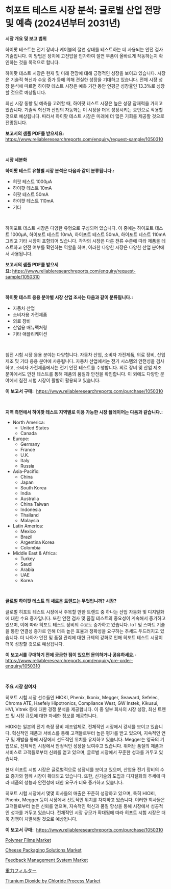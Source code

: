 <p><h1>히포트 테스트 시장 분석: 글로벌 산업 전망 및 예측 (2024년부터 2031년)</h1></p><p><strong>시장 개요 및 보고 범위</strong></p>
<p><p>하이팟 테스트는 전기 장비나 케이블의 절연 상태를 테스트하는 데 사용되는 안전 검사 기술입니다. 이 방법은 장치에 고전압을 인가하여 절연 부품이 올바르게 작동하는지 확인하는 것을 목적으로 합니다.</p><p>하이팟 테스트 시장은 현재 및 미래 전망에 대해 긍정적인 성장을 보이고 있습니다. 시장은 기술적 혁신과 수요 증가 등에 의해 견실한 성장을 기대하고 있습니다. 전체 시장 성장 분석에 따르면 하이팟 테스트 시장은 예측 기간 동안 연평균 성장률인 13.3%로 성장할 것으로 예상됩니다.</p><p>최신 시장 동향 및 예측을 고려할 때, 하이팟 테스트 시장은 높은 성장 잠재력을 가지고 있습니다. 기술적 혁신과 산업의 자동화는 이 시장을 더욱 성장시키는 요인으로 작용할 것으로 예상됩니다. 따라서 하이팟 테스트 시장은 미래에 더 많은 기회를 제공할 것으로 전망됩니다.</p></p>
<p><strong>보고서의 샘플 PDF를 받으세요:</strong> <a href="https://www.reliableresearchreports.com/enquiry/request-sample/1050310">https://www.reliableresearchreports.com/enquiry/request-sample/1050310</a></p>
<p>&nbsp;</p>
<p><strong>시장 세분화</strong></p>
<p><strong>하이팟 테스트 유형별 시장 분석은 다음과 같이 분류됩니다.:</strong></p>
<p><ul><li>히팟 테스트 1000μA</li><li>하이팟 테스트 10mA</li><li>히팟 테스트 50mA</li><li>하이팟 테스트 110mA</li><li>기타</li></ul></p>
<p>&nbsp;</p>
<p><p>하이포트 테스트 시장은 다양한 유형으로 구성되어 있습니다. 이 중에는 하이포트 테스트 1000μA, 하이포트 테스트 10mA, 하이포트 테스트 50mA, 하이포트 테스트 110mA 그리고 기타 시장이 포함되어 있습니다. 각각의 시장은 다른 전류 수준에 따라 제품을 테스트하고 안전 여부를 확인하는 역할을 하며, 이러한 다양한 시장은 다양한 산업 분야에서 사용됩니다.</p></p>
<p><strong>보고서의 샘플 PDF를 받으세요:</strong>&nbsp;<a href="https://www.reliableresearchreports.com/enquiry/request-sample/1050310">https://www.reliableresearchreports.com/enquiry/request-sample/1050310</a></p>
<p>&nbsp;</p>
<p><strong> 하이팟 테스트 응용 분야별 시장 산업 조사는 다음과 같이 분류됩니다.:</strong></p>
<p><ul><li>자동차 산업</li><li>소비자용 가전제품</li><li>의료 장비</li><li>산업용 매뉴팩처링</li><li>기타 애플리케이션</li></ul></p>
<p>&nbsp;</p>
<p><p>침전 시험 시장 응용 분야는 다양합니다. 자동차 산업, 소비자 가전제품, 의료 장비, 산업 제조 및 기타 응용 분야에 사용됩니다. 자동차 산업에서는 전기 시스템의 안전성을 검사하고, 소비자 가전제품에서는 전기 안전 테스트를 수행합니다. 의료 장비 및 산업 제조 분야에서도 안전 테스트를 통해 제품의 품질과 안전을 확인합니다. 이 외에도 다양한 분야에서 침전 시험 시장이 활발히 활용되고 있습니다.</p></p>
<p><strong>이 보고서 구매:</strong>&nbsp; <a href="https://www.reliableresearchreports.com/purchase/1050310">https://www.reliableresearchreports.com/purchase/1050310</a></p>
<p>&nbsp;</p>
<p><strong>지역 측면에서 하이팟 테스트 지역별로 이용 가능한 시장 플레이어는 다음과 같습니다.:</strong></p>
<p><ul>
    <li>
        North America:
        <ul>
            <li>United States</li>
            <li>Canada</li>
        </ul>
    </li>
    <li>
        Europe:
        <ul>
            <li>Germany</li>
            <li>France</li>
            <li>U.K.</li>
            <li>Italy</li>
            <li>Russia</li>
        </ul>
    </li>
    <li>
        Asia-Pacific:
        <ul>
            <li>China</li>
            <li>Japan</li>
            <li>South Korea</li>
            <li>India</li>
            <li>Australia</li>
            <li>China Taiwan</li>
            <li>Indonesia</li>
            <li>Thailand</li>
            <li>Malaysia</li>
        </ul>
    </li>
    <li>
        Latin America:
        <ul>
            <li>Mexico</li>
            <li>Brazil</li>
            <li>Argentina Korea</li>
            <li>Colombia</li>
        </ul>
    </li>
    <li>
        Middle East & Africa:
        <ul>
            <li>Turkey</li>
            <li>Saudi</li>
            <li>Arabia</li>
            <li>UAE</li>
            <li>Korea</li>
        </ul>
    </li>
    </ul></p>
<p>&nbsp;</p>
<p><strong>글로벌 하이팟 테스트 의 새로운 트렌드는 무엇입니까? 시장?</strong></p>
<p><p>글로벌 히포트 테스트 시장에서 주목할 만한 트렌드 중 하나는 산업 자동화 및 디지털화에 대한 수요 증가입니다. 또한 안전 검사 및 품질 테스트의 중요성이 계속해서 증가하고 있으며, 이에 따라 히포트 테스트 장비의 수요도 증가하고 있습니다. IoT 및 스마트 기술을 통한 연결성 증가로 인해 더욱 높은 효율과 정확성을 요구하는 추세도 두드러지고 있습니다. 더 나아가 안전 및 품질 관리에 대한 규제의 강화로 인해 히포트 테스트 시장이 더욱 성장할 것으로 예상됩니다.</p></p>
<p><strong>이 보고서를 구매하기 전에 궁금한 점이 있으면 문의하거나 공유하세요.</strong>- <a href="https://www.reliableresearchreports.com/enquiry/pre-order-enquiry/1050310">https://www.reliableresearchreports.com/enquiry/pre-order-enquiry/1050310</a></p>
<p>&nbsp;</p>
<p><strong>주요 시장 참여자</strong></p>
<p><p>히포트 시험 시장 선수들인 HIOKI, Phenix, Ikonix, Megger, Seaward, Sefelec, Chroma ATE, Haefely Hipotronics, Compliance West, GW Instek, Kikusui, HVI, Vitrek 등에 대한 경쟁 분석을 제공합니다. 이 중 일부 회사의 시장 성장, 최신 트렌드 및 시장 규모에 대한 자세한 정보를 제공합니다.</p><p>HIOKI는 일본의 전기 측정 장비 제조업체로, 전체적인 시장에서 강세를 보이고 있습니다. 혁신적인 제품과 서비스를 통해 고객들로부터 높은 평가를 받고 있으며, 지속적인 연구 및 개발을 통해 시장에서 선도적인 위치를 유지하고 있습니다. Megger는 영국의 기업으로, 전체적인 시장에서 안정적인 성장을 보여주고 있습니다. 뛰어난 품질의 제품과 서비스로 고객들로부터 신뢰를 얻고 있으며, 글로벌 시장에서 꾸준한 성과를 거두고 있습니다.</p><p>현재 히포트 시험 시장은 글로벌적으로 성장세를 보이고 있으며, 산업용 전기 장비의 수요 증가와 함께 시장이 확대되고 있습니다. 또한, 신기술의 도입과 디지털화의 추세에 따라 제품의 성능과 안전성에 대한 요구가 더욱 증가하고 있습니다.</p><p>히포트 시험 시장에서 몇몇 회사들의 매출은 꾸준히 성장하고 있으며, 특히 HIOKI, Phenix, Megger 등이 시장에서 선도적인 위치를 차지하고 있습니다. 이러한 회사들은 고객들로부터 높은 신뢰를 얻으며, 지속적인 혁신과 품질 향상을 통해 시장에서 성공적인 성과를 거두고 있습니다. 전체적인 시장 규모가 확대됨에 따라 히포트 시험 시장은 더욱 경쟁이 치열해질 것으로 예상됩니다.</p></p>
<p><strong>이 보고서 구매:</strong>&nbsp;&nbsp;<a href="https://www.reliableresearchreports.com/purchase/1050310">https://www.reliableresearchreports.com/purchase/1050310</a></p>
<p><p><a href="https://issuu.com/reportprime-2/docs/polymer-films-market-size-2030.pptx">Polymer Films Market</a></p><p><a href="https://view.publitas.com/reportprime-1/cheese-packaging-solutions-market-research-report-the-key-to-successful-business-strategy-forecasted-for-period-from-2023-2030/">Cheese Packaging Solutions Market</a></p><p><a href="https://view.publitas.com/reportprime-1/feedback-management-system-market-size-2023-2030-global-industrial-analysis-key-geographical-regions-market-share-top-key-players-product-types-and-forecast-research-report/">Feedback Management System Market</a></p><p><a href="https://medium.com/@briaabshire64/%E9%87%8D%E5%8A%9B%E3%83%95%E3%82%A3%E3%83%AB%E3%82%BF%E3%83%BC%E5%B8%82%E5%A0%B4-2031%E5%B9%B4%E3%81%BE%E3%81%A7%E3%81%AE%E3%83%88%E3%83%AC%E3%83%B3%E3%83%89-%E4%BA%88%E6%B8%AC-%E7%AB%B6%E4%BA%89%E5%88%86%E6%9E%90-902af6e57c62">重力フィルター</a></p><p><a href="https://issuu.com/reportprime-2/docs/titanium-dioxide-by-chloride-process-market-size-2">Titanium Dioxide by Chloride Process Market</a></p></p>
